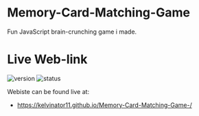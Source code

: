 # Memory-Card-Matching-Game 
 Fun JavaScript brain-crunching game i made.

# Live Web-link
 ![version](https://img.shields.io/static/v1?label=version&message=1.0.20&color=important&style=for-the-badge) ![status](https://img.shields.io/static/v1?label=status&message=production&color=blue&style=for-the-badge)

Webiste can be found live at:
 * https://kelvinator11.github.io/Memory-Card-Matching-Game-/

